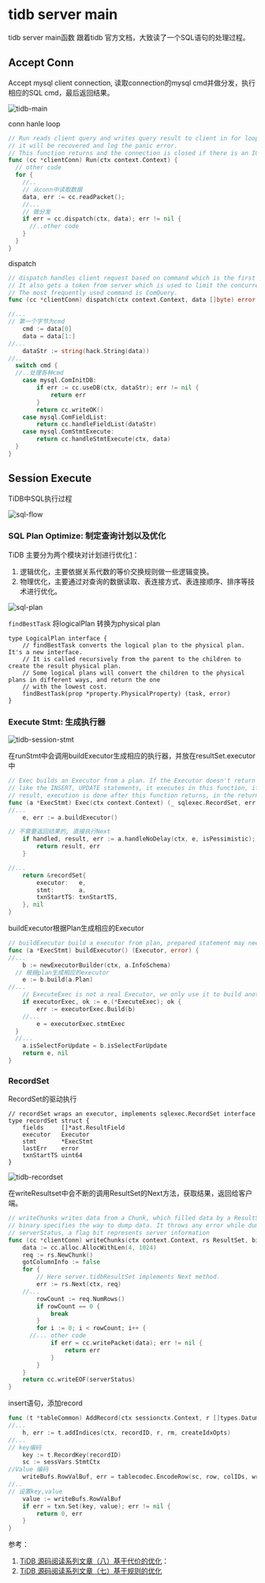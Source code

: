 # tidb server main

tidb server main函数
跟着tidb 官方文档，大致读了一个SQL语句的处理过程。

## Accept Conn

Accept mysql client connection, 读取connection的mysql cmd并做分发，执行相应的SQL cmd，最后返回结果。

![tidb-main](./tidb-main.svg)

conn hanle loop
```go
// Run reads client query and writes query result to client in for loop, if there is a panic during query handling,
// it will be recovered and log the panic error.
// This function returns and the connection is closed if there is an IO error or there is a panic.
func (cc *clientConn) Run(ctx context.Context) {
  // other code
  for {
    //..
    // 从conn中读取数据
    data, err := cc.readPacket();
    //...
    // 做分发
    if err = cc.dispatch(ctx, data); err != nil {
      //..other code
    }
  }
}
```

dispatch

```go
// dispatch handles client request based on command which is the first byte of the data.
// It also gets a token from server which is used to limit the concurrently handling clients.
// The most frequently used command is ComQuery.
func (cc *clientConn) dispatch(ctx context.Context, data []byte) error {

//...
// 第一个字节为cmd
	cmd := data[0]
	data = data[1:]
//...
	dataStr := string(hack.String(data))
//..
  switch cmd {
  //..处理各种cmd
	case mysql.ComInitDB:
		if err := cc.useDB(ctx, dataStr); err != nil {
			return err
		}
		return cc.writeOK()
	case mysql.ComFieldList:
		return cc.handleFieldList(dataStr)
	case mysql.ComStmtExecute:
		return cc.handleStmtExecute(ctx, data)
  }
}

```

## Session Execute

TiDB中SQL执行过程

![sql-flow](./sql-flow.svg)

### SQL Plan Optimize: 制定查询计划以及优化


TiDB 主要分为两个模块对计划进行优化[1](https://pingcap.com/blog-cn/tidb-source-code-reading-8/)：

1. 逻辑优化，主要依据关系代数的等价交换规则做一些逻辑变换。
2. 物理优化，主要通过对查询的数据读取、表连接方式、表连接顺序、排序等技术进行优化。

![sql-plan](./sql-plan.svg)


``findBestTask`` 将logicalPlan 转换为physical plan
```
type LogicalPlan interface {
	// findBestTask converts the logical plan to the physical plan. It's a new interface.
	// It is called recursively from the parent to the children to create the result physical plan.
	// Some logical plans will convert the children to the physical plans in different ways, and return the one
	// with the lowest cost.
	findBestTask(prop *property.PhysicalProperty) (task, error)
}
```

### Execute Stmt: 生成执行器

![tidb-session-stmt](./tidb-session-stmt.svg)

在runStmt中会调用buildExecutor生成相应的执行器，并放在resultSet.executor中
```go
// Exec builds an Executor from a plan. If the Executor doesn't return result,
// like the INSERT, UPDATE statements, it executes in this function, if the Executor returns
// result, execution is done after this function returns, in the returned sqlexec.RecordSet Next method.
func (a *ExecStmt) Exec(ctx context.Context) (_ sqlexec.RecordSet, err error) {
//...
	e, err := a.buildExecutor()

// 不需要返回结果的, 直接执行Next
	if handled, result, err := a.handleNoDelay(ctx, e, isPessimistic); handled {
		return result, err
	}

//...
	return &recordSet{
		executor:   e,
		stmt:       a,
		txnStartTS: txnStartTS,
	}, nil
}
```

buildExecutor根据Plan生成相应的Executor

```go
// buildExecutor build a executor from plan, prepared statement may need additional procedure.
func (a *ExecStmt) buildExecutor() (Executor, error) {
//...
	b := newExecutorBuilder(ctx, a.InfoSchema)
  // 根据plan生成相应的executor
	e := b.build(a.Plan)
//...
	// ExecuteExec is not a real Executor, we only use it to build another Executor from a prepared statement.
	if executorExec, ok := e.(*ExecuteExec); ok {
		err := executorExec.Build(b)
    //...
		e = executorExec.stmtExec
  }
  //...
	a.isSelectForUpdate = b.isSelectForUpdate
	return e, nil
}
```

### RecordSet

RecordSet的驱动执行
```
// recordSet wraps an executor, implements sqlexec.RecordSet interface
type recordSet struct {
	fields     []*ast.ResultField
	executor   Executor
	stmt       *ExecStmt
	lastErr    error
	txnStartTS uint64
}
```

![tidb-recordset](./tidb-recordset.svg)

在writeResultset中会不断的调用ResultSet的Next方法，获取结果，返回给客户端。
```go
// writeChunks writes data from a Chunk, which filled data by a ResultSet, into a connection.
// binary specifies the way to dump data. It throws any error while dumping data.
// serverStatus, a flag bit represents server information
func (cc *clientConn) writeChunks(ctx context.Context, rs ResultSet, binary bool, serverStatus uint16) error {
	data := cc.alloc.AllocWithLen(4, 1024)
	req := rs.NewChunk()
	gotColumnInfo := false
	for {
		// Here server.tidbResultSet implements Next method.
		err := rs.Next(ctx, req)
    //...
		rowCount := req.NumRows()
		if rowCount == 0 {
			break
		}
		for i := 0; i < rowCount; i++ {
      //... other code
			if err = cc.writePacket(data); err != nil {
				return err
			}
		}
	}
	return cc.writeEOF(serverStatus)
}
```

insert语句，添加record

```go
func (t *tableCommon) AddRecord(ctx sessionctx.Context, r []types.Datum, opts ...table.AddRecordOption) (recordID int64, err error) {
//...
	h, err := t.addIndices(ctx, recordID, r, rm, createIdxOpts)
//...
// key编码
	key := t.RecordKey(recordID)
	sc := sessVars.StmtCtx
//Value 编码
	writeBufs.RowValBuf, err = tablecodec.EncodeRow(sc, row, colIDs, writeBufs.RowValBuf, writeBufs.AddRowValues)
//..
// 设置key,value
	value := writeBufs.RowValBuf
	if err = txn.Set(key, value); err != nil {
		return 0, err
	}
}
```
参考：

1. [TiDB 源码阅读系列文章（八）基于代价的优化](https://pingcap.com/blog-cn/tidb-source-code-reading-8/)：
2. [TiDB 源码阅读系列文章（七）基于规则的优化](https://pingcap.com/blog-cn/tidb-source-code-reading-7/)
